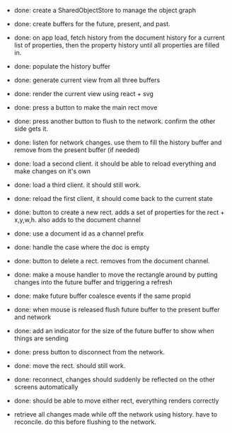 * done: create a SharedObjectStore to manage the object graph
* done: create buffers for the future, present, and past.  
* done: on app load, fetch history from the document history for a current list of properties, then the property history until all properties are filled in.
* done: populate the history buffer
* done: generate current view from all three buffers
* done: render the current view using react + svg
* done: press a button to make the main rect move
* done: press another button to flush to the network. confirm the other side gets it.
* done:  listen for network changes. use them to fill the history buffer and remove from the 
present buffer (if needed)
* done: load a second client. it should be able to reload everything and make changes on it's own
* done: load a third client. it should still work.
* done: reload the first client, it should come back to the current state
* done: button to create a new rect.  adds a set of properties for the rect + x,y,w,h. also adds to 
the document channel
* done: use a document id as a channel prefix
* done: handle the case where the doc is empty
* done: button to delete a rect. removes from the document channel.
* done: make a mouse handler to move the rectangle around by putting changes into the future buffer 
and triggering a refresh

* done: make future buffer coalesce events if the same propid
* done: when mouse is released flush future buffer to the present buffer and network
* done: add an indicator for the size of the future buffer to show when things are sending

* done: press button to disconnect from the network.
* done: move the rect. should still work.
* done: reconnect, changes should suddenly be reflected on the other screens automatically
* done: should be able to move either rect, everything renders correctly


* retrieve all changes made while off the network using history. have to reconcile. do this before flushing to the network. 